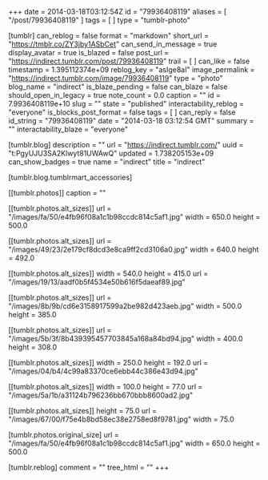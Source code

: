 +++
date = 2014-03-18T03:12:54Z
id = "79936408119"
aliases = [ "/post/79936408119" ]
tags = [ ]
type = "tumblr-photo"

[tumblr]
can_reblog = false
format = "markdown"
short_url = "https://tmblr.co/ZY3jby1ASbCet"
can_send_in_message = true
display_avatar = true
is_blazed = false
post_url = "https://indirect.tumblr.com/post/79936408119"
trail = [ ]
can_like = false
timestamp = 1.395112374e+09
reblog_key = "asIge8aI"
image_permalink = "https://indirect.tumblr.com/image/79936408119"
type = "photo"
blog_name = "indirect"
is_blaze_pending = false
can_blaze = false
should_open_in_legacy = true
note_count = 0.0
caption = ""
id = 7.9936408119e+10
slug = ""
state = "published"
interactability_reblog = "everyone"
is_blocks_post_format = false
tags = [ ]
can_reply = false
id_string = "79936408119"
date = "2014-03-18 03:12:54 GMT"
summary = ""
interactability_blaze = "everyone"

[tumblr.blog]
description = ""
url = "https://indirect.tumblr.com/"
uuid = "t:PgyUJU3SA2Klwyt81UWAwQ"
updated = 1.738205153e+09
can_show_badges = true
name = "indirect"
title = "indirect"

[tumblr.blog.tumblrmart_accessories]

[[tumblr.photos]]
caption = ""

[[tumblr.photos.alt_sizes]]
url = "/images/fa/50/e4fb96f08a1c1b98ccdc814c5af1.jpg"
width = 650.0
height = 500.0

[[tumblr.photos.alt_sizes]]
url = "/images/49/23/2e179cf8dcd3e8ca9ff2cd3106a0.jpg"
width = 640.0
height = 492.0

[[tumblr.photos.alt_sizes]]
width = 540.0
height = 415.0
url = "/images/19/13/aadf0b5f4534e50b616f5daeaf89.jpg"

[[tumblr.photos.alt_sizes]]
url = "/images/8b/9b/cd6e3158917599a2be982d423aeb.jpg"
width = 500.0
height = 385.0

[[tumblr.photos.alt_sizes]]
url = "/images/5b/3f/8b439395457703845a168a84bd94.jpg"
width = 400.0
height = 308.0

[[tumblr.photos.alt_sizes]]
width = 250.0
height = 192.0
url = "/images/04/b4/4c99a83370ce6ebb44c386e43d94.jpg"

[[tumblr.photos.alt_sizes]]
width = 100.0
height = 77.0
url = "/images/5a/1b/a31124b796236bb670bbb8600ad2.jpg"

[[tumblr.photos.alt_sizes]]
height = 75.0
url = "/images/67/00/f75e4b8bd58ec38e2758ed8f9781.jpg"
width = 75.0

[tumblr.photos.original_size]
url = "/images/fa/50/e4fb96f08a1c1b98ccdc814c5af1.jpg"
width = 650.0
height = 500.0

[tumblr.reblog]
comment = ""
tree_html = ""
+++
